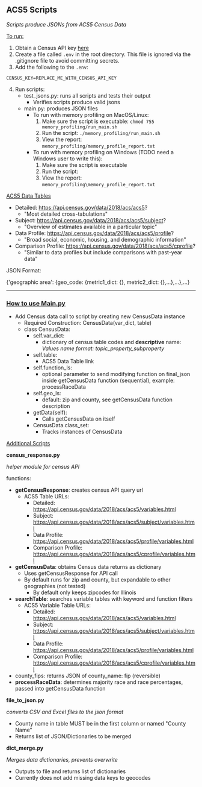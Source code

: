 <h2>ACS5 Scripts</h2>

*Scripts produce JSONs from ACS5 Census Data*

<u>To run:</u>

1. Obtain a Census API key [here](https://api.census.gov/data/key_signup.html)
2. Create a file called `.env` in the root directory. This file is ignored via the .gitignore file to avoid committing
   secrets.
3. Add the following to the `.env`:

```
CENSUS_KEY=REPLACE_ME_WITH_CENSUS_API_KEY
```

4. Run scripts:
    - test_jsons.py: runs all scripts and tests their output
        - Verifies scripts produce valid jsons
    - main.py: produces JSON files
        - To run with memory profiling on MacOS/Linux:
            1. Make sure the script is executable: `chmod 755 memory_profiling/run_main.sh`
            2. Run the script: `./memory_profiling/run_main.sh`
            3. View the report: `memory_profiling/memory_profile_report.txt`
        - To run with memory profiling on Windows (TODO need a Windows user to write this):
            1. Make sure the script is executable
            2. Run the script:
            3. View the report: `memory_profiling\memory_profile_report.txt`
    
<u>ACS5 Data Tables</u>

- Detailed: https://api.census.gov/data/2018/acs/acs5?
    - "Most detailed cross-tabulations"
- Subject: https://api.census.gov/data/2018/acs/acs5/subject?
    - "Overview of estimates available in a particular topic"
- Data Profile: https://api.census.gov/data/2018/acs/acs5/profile?
    - "Broad social, economic, housing, and demographic information"
- Comparison Profile: https://api.census.gov/data/2018/acs/acs5/cprofile?
    - "Similar to data profiles but include comparisons with past-year data"

JSON Format:

{'geographic area': {geo_code: {metric1_dict: {}, metric2_dict: {},...},...},...}
<hr>
<h3><u>How to use Main.py</u></h3>

- Add Census data call to script by creating new CensusData instance
    - Required Construction: CensusData(var_dict, table)
    - class CensusData:
        - self.var_dict:
            - dictionary of census table codes and **descriptive** name: *Values name format:
              topic_property_subproperty*
        - self.table:
            - ACS5 Data Table link
        - self.function_ls:
            - optional parameter to send modifying function on final_json inside getCensusData function (sequential),
              example: processRaceData
        - self.geo_ls:
            - default: zip and county, see getCensusData function description
        - getData(self):
            - Calls getCensusData on itself
        - CensusData.class_set:
            - Tracks instances of CensusData

<u>Additional Scripts</u>

**census_response.py**

*helper module for census API*

functions:

- **getCensusResponse**: creates census API query url
    - ACS5 Table URLs:
        - Detailed: https://api.census.gov/data/2018/acs/acs5/variables.html
        - Subject: https://api.census.gov/data/2018/acs/acs5/subject/variables.html
        - Data Profile: https://api.census.gov/data/2018/acs/acs5/profile/variables.html
        - Comparison Profile: https://api.census.gov/data/2018/acs/acs5/cprofile/variables.html
- **getCensusData**: obtains Census data returns as dictionary
    - Uses getCensusResponse for API call
    - By default runs for zip and county, but expandable to other geographies (not tested)
        - By default only keeps zipcodes for Illinois
- **searchTable**: searches variable tables with keyword and function filters
    - ACS5 Variable Table URLs:
        - Detailed: https://api.census.gov/data/2018/acs/acs5/variables.html
        - Subject: https://api.census.gov/data/2018/acs/acs5/subject/variables.html
        - Data Profile: https://api.census.gov/data/2018/acs/acs5/profile/variables.html
        - Comparison Profile: https://api.census.gov/data/2018/acs/acs5/cprofile/variables.html
- county_fips: returns JSON of county_name: fip (reversible)
- **processRaceData**: determines majority race and race percentages, passed into getCensusData function

**file_to_json.py**

*converts CSV and Excel files to the json format*

- County name in table MUST be in the first column or named "County Name"
- Returns list of JSON/Dictionaries to be merged

**dict_merge.py**

*Merges data dictionaries, prevents overwrite*

- Outputs to file and returns list of dictionaries
- Currently does not add missing data keys to geocodes
